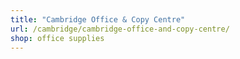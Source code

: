 ```yaml
---
title: "Cambridge Office & Copy Centre"
url: /cambridge/cambridge-office-and-copy-centre/
shop: office supplies
---
```


